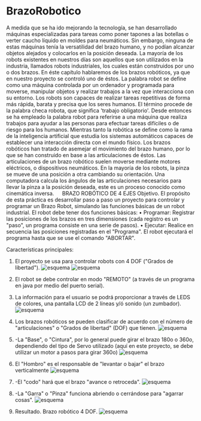 # BrazoRobotico
A medida que se ha ido mejorando la tecnología, se han desarrollado máquinas especializadas para tareas como poner tapones a las botellas o verter caucho líquido en moldes para neumáticos. Sin embargo, ninguna de estas máquinas tenía la versatilidad del brazo humano, y no podían alcanzar objetos alejados y colocarlos en la posición deseada. La mayoría de los robots existentes en nuestros días son aquellos que son utilizados en la industria, llamados robots industriales, los cuales están construidos por uno o dos brazos. En éste capítulo hablaremos de los brazos robóticos, ya que en nuestro proyecto se controló uno de éstos.
La palabra robot se define como una máquina controlada por un ordenador y programada para moverse, manipular objetos y realizar trabajos a la vez que interacciona con su entorno. Los robots son capaces de realizar tareas repetitivas de forma más rápida, barata y precisa que los seres humanos. El término procede de la palabra checa robota, que significa 'trabajo obligatorio'. Desde entonces se ha empleado la palabra robot para referirse a una máquina que realiza trabajos para ayudar a las personas para efectuar tareas difíciles o de riesgo para los humanos. Mientras tanto la robótica se define como la rama  de la inteligencia artificial que estudia los sistemas automáticos capaces de establecer una interacción directa con el mundo físico.
Los brazos robóticos han tratado de asemejar el movimiento del brazo humano, por lo que se han construido en base a las articulaciones de éstos. Las articulaciones de un brazo robótico suelen moverse mediante motores eléctricos, o dispositivos neumáticos. En la mayoría de los robots, la pinza se mueve de una posición a otra cambiando su orientación. Una computadora calcula los ángulos de las articulaciones necesarios para llevar la pinza a la posición deseada, este es un proceso conocido como cinemática inversa.
 
BRAZO ROBÓTICO DE 4 EJES
Objetivo.
El propósito de esta práctica es desarrollar paso a paso un proyecto para controlar y programar un Brazo Robot, simulando las funciones básicas de un robot industrial.
El robot debe tener dos funciones básicas:
•	Programar: Registrar las posiciones de los brazos en tres dimensiones (cada registro es un "paso", un programa consiste en una serie de pasos).
•	Ejecutar: Realice en secuencia las posiciones registradas en el "Programa". El robot ejecutará el programa hasta que se use el comando "ABORTAR". 

Características principales:
1.	El proyecto se usa para controlar robots con 4 DOF ("Grados de libertad").
![esquema](4dof.png "4DOF")
![esquema](brazo_bb0.jpg "Esquema")

2.	El robot se debe controlar en modo "REMOTO" (a través de un programa en java por medio del puerto serial).


3.	La información para el usuario se podrá proporcionar a través de LEDS de colores, una pantalla LCD de 2 líneas y/ó sonido (un zumbador).
![esquema](leds.jpg "leds")

4.	Los brazos robóticos se pueden clasificar de acuerdo con el número de "articulaciones" o "Grados de libertad" (DOF) que tienen.
![esquema](tipobrazo.png "tipo")

5.	-La "Base", o "Cintura", por lo general puede girar el brazo 180o o 360o, dependiendo del tipo de Servo utilizado (aquí en este proyecto, se debe utilizar un motor a pasos para girar 360o) 
![esquema](base.jpg "base")

6.	El "Hombro" es el responsable de "levantar o bajar" el brazo verticalmente
![esquema](hombro.jpg "hombro")

7.	-El "codo" hará que el brazo "avance o retroceda".
![esquema](codo.jpg "codo")

8.	-La "Garra" o "Pinza" funciona abriendo o cerrándose para "agarrar cosas".
![esquema](pinza.jpg "pinza")

9.	Resultado. Brazo robótico 4 DOF.
![esquema](brazo.jpg "brazo")





